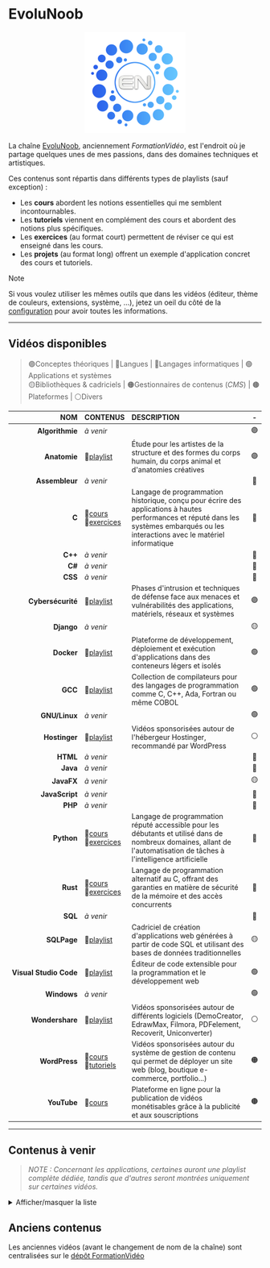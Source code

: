 # EvoluNoob

<p align="center">
	<img src="https://github.com/jasonchampagne/EvoluNoob/blob/main/assets/logo.png" alt=""><br>
</p>

La chaîne [EvoluNoob](https://youtube.com/@evolunoob), anciennement _FormationVidéo_, est l'endroit où je partage quelques unes de mes passions, dans des domaines techniques et artistiques.

Ces contenus sont répartis dans différents types de playlists (sauf exception) :

+ Les **cours** abordent les notions essentielles qui me semblent incontournables.
+ Les **tutoriels** viennent en complément des cours et abordent des notions plus spécifiques.
+ Les **exercices** (au format court) permettent de réviser ce qui est enseigné dans les cours.
+ Les **projets** (au format long) offrent un exemple d'application concret des cours et tutoriels.

> [!Note]
> Si vous voulez utiliser les mêmes outils que dans les vidéos (éditeur, thème de couleurs, extensions, système, ...), jetez un oeil du côté de la [configuration](https://github.com/jasonchampagne/EvoluNoob/blob/main/configuration.md) pour avoir toutes les informations.

---

<!--
## Par où commencer ?

Si vous venez de découvrir la chaîne ou que vous cherchez par où commencer, vous pouvez démarrer avec les vidéos de cette playlist (ne les négligez pas) :

> 🧱 [**IMMERSION**](https://www.youtube.com/playlist?list=PLrSOXFDHBtfFCXYx-lSdqtliCV4FqZHeA)

Elle est le point de départ de tout et vous donnera les « outils » pour apprendre dans les meilleurs conditions, en utilisant au mieux vos facultés. Ensuite, laissez libre cours à vos préférences et piochez dans ce qui vous intéresse, à titre personnel ou professionel.

---
-->

## Vidéos disponibles

> 🟣Conceptes théoriques | 🔴Langues | 🔵Langages informatiques | 🟢Applications et systèmes<br>
> 🟡Bibliothèques & cadriciels | 🟠Gestionnaires de contenus (_CMS_) | 🟤Plateformes | ⚪Divers

|NOM|CONTENUS|DESCRIPTION|-|
|--:|:--|:--|:--:|
|**Algorithmie**|_à venir_||🟣|
|**Anatomie**|🔗[playlist](https://www.youtube.com/playlist?list=PLrSOXFDHBtfF41FrN33BJWLEK1t5yhB3W)|Étude pour les artistes de la structure et des formes du corps humain, du corps animal et d'anatomies créatives|🟣|
|**Assembleur**|_à venir_||🔵|
|**C**|🔗[cours](https://www.youtube.com/playlist?list=PLrSOXFDHBtfHHRAZc013y4xNA6Y4B1CWP)<br>🔗[exercices](https://github.com/jasonchampagne/EvoluNoob/blob/main/exercices/c.md)|Langage de programmation historique, conçu pour écrire des applications à hautes performances et réputé dans les systèmes embarqués ou les interactions avec le matériel informatique|🔵|
|**C++**|_à venir_||🔵|
|**C#**|_à venir_||🔵|
|**CSS**|_à venir_||🔵|
|**Cybersécurité**|🔗[playlist](https://www.youtube.com/playlist?list=PLrSOXFDHBtfGZldbRbCNrHSTuSIg55W6F)|Phases d'intrusion et techniques de défense face aux menaces et vulnérabilités des applications, matériels, réseaux et systèmes|🟣|
|**Django**|_à venir_||🟡|
|**Docker**|🔗[playlist](https://www.youtube.com/playlist?list=PLrSOXFDHBtfH9Ty2WuViWfWggFXV1wbY9)|Plateforme de développement, déploiement et exécution d'applications dans des conteneurs légers et isolés|🟢|
|**GCC**|🔗[playlist](https://www.youtube.com/playlist?list=PLrSOXFDHBtfHgKutFx0P7cr0jZud1YzA2)|Collection de compilateurs pour des langages de programmation comme C, C++, Ada, Fortran ou même COBOL|🟢|
|**GNU/Linux**|_à venir_||🟢|
|**Hostinger**|🔗[playlist](https://www.youtube.com/playlist?list=PLrSOXFDHBtfF_WGMhMpYeE9OIvnjml8dJ)|Vidéos sponsorisées autour de l'hébergeur Hostinger, recommandé par WordPress|⚪|
|**HTML**|_à venir_||🔵|
|**Java**|_à venir_||🔵|
|**JavaFX**|_à venir_||🟡|
|**JavaScript**|_à venir_||🔵|
|**PHP**|_à venir_||🔵|
|**Python**|🔗[cours](https://www.youtube.com/playlist?list=PLrSOXFDHBtfGqOK0slilcWpMdlJe7HGSw)<br>🔗[exercices](https://github.com/jasonchampagne/EvoluNoob/blob/main/exercices/python.md)|Langage de programmation réputé accessible pour les débutants et utilisé dans de nombreux domaines, allant de l'automatisation de tâches à l'intelligence artificielle|🔵|
|**Rust**|🔗[cours](https://www.youtube.com/playlist?list=PLrSOXFDHBtfHljymBnewGUGOZbkWknIz3)<br>🔗[exercices](https://github.com/jasonchampagne/EvoluNoob/blob/main/exercices/rust.md)|Langage de programmation alternatif au C, offrant des garanties en matière de sécurité de la mémoire et des accès concurrents|🔵|
|**SQL**|_à venir_||🔵|
|**SQLPage**|🔗[playlist](https://www.youtube.com/playlist?list=PLrSOXFDHBtfGgDN4G0_KpqLJTUwewfQmE)|Cadriciel de création d'applications web générées à partir de code SQL et utilisant des bases de données traditionnelles|🟡|
|**Visual&nbsp;Studio&nbsp;Code**|🔗[playlist](https://www.youtube.com/playlist?list=PLrSOXFDHBtfFzgjFG8ac8LEHKPbE8loan)|Éditeur de code extensible pour la programmation et le développement web|🟢|
|**Windows**|_à venir_||🟢|
|**Wondershare**|🔗[playlist](https://www.youtube.com/playlist?list=PLrSOXFDHBtfEJaW1-RnYtt5ofJfKU948_)|Vidéos sponsorisées autour de différents logiciels (DemoCreator, EdrawMax, Filmora, PDFelement, Recoverit, Uniconverter)|⚪|
|**WordPress**|🔗[cours](https://www.youtube.com/playlist?list=PLrSOXFDHBtfGZREbxMZqI-tf-1NaFCW3A)<br>🔗[tutoriels](https://www.youtube.com/playlist?list=PLrSOXFDHBtfGmQHHN-36CiazjL6AJ3jna)|Vidéos sponsorisées autour du système de gestion de contenu qui permet de déployer un site web (blog, boutique e-commerce, portfolio...)|🟠|
|**YouTube**|🔗[cours](https://www.youtube.com/playlist?list=PLrSOXFDHBtfHIomLSawWMNMQNHEUiCFpn)|Plateforme en ligne pour la publication de vidéos monétisables grâce à la publicité et aux souscriptions|🟤|

---

## Contenus à venir

> _NOTE : Concernant les applications, certaines auront une playlist complète dédiée, tandis que d'autres seront montrées uniquement sur certaines vidéos._

<details>
    <summary>Afficher/masquer la liste</summary>
    <br>
    <ul>
        <li>3D</li>
        <li>Ableton Live</li>
        <li>Affinity Photo</li>
        <li>After Effects</li>
        <li>Anglais</li>
        <li>Android</li>
        <li>Angular</li>
        <li>Aseprite</li>
        <li>Audacity</li>
        <li>Architecture</li>
        <li>Beekeeper Studio</li>
        <li>Blender</li>
        <li>Bluestacks</li>
        <li>Bootstrap</li>
        <li>Brave</li>
        <li>Chant</li>
        <li>Chinois</li>
        <li>Coréen</li>
        <li>CryENGINE | Lumberyard</li>
        <li>Darktable</li>
        <li>Dart</li>
        <li>DaVinci Resolve (+ Fusion)</li>
        <li>DBeaver</li>
        <li>Dessin</li>
        <li>Discord</li>
        <li>Eclipse</li>
        <li>Écriture</li>
        <li>Edge</li>
        <li>Electron</li>
        <li>Entreprenariat (statuts professionnels, création d'activité, gestion fiscale, ...)</li>
        <li>Flutter</li>
        <li>Français</li>
        <li>FileZilla</li>
        <li>Firefox</li>
        <li>GDB</li>
        <li>GIMP</li>
        <li>Go</li>
        <li>Godot</li>
        <li>Haskell</li>
        <li>Japonais</li>
        <li>Jeet Kune Do</li>
        <li>Jeu-vidéo (game design, level design, character design, ...)</li>
        <li>Joomla</li>
        <li>Karaté</li>
        <li>KeeWeb</li>
        <li>Kivy</li>
        <li>Kotlin</li>
        <li>Krita</li>
        <li>Kung Fu</li>
        <li>Laravel</li>
        <li>LaTeX</li>
        <li>LibreOffice (Writer, Calc, Impress)</li>
        <li>Lightroom</li>
        <li>LMMS</li>
        <li>LosslessCut</li>
        <li>LÖVE</li>
        <li>Lua</li>
        <li>Maya</li>
        <li>Mixage & masteurisation</li>
        <li>Montage vidéo & effets spéciaux</li>
        <li>MS Office (Word, Excel, PowerPoint)</li>
        <li>Netbeans</li>
        <li>Node</li>
        <li>Obsidian</li>
        <li>OBS Studio</li>
        <li>Photographie</li>
        <li>Photoshop</li>
        <li>PHPBoost</li>
        <li>Piano</li>
        <li>Pixel-art</li>
        <li>Prestashop</li>
        <li>Qt</li>
        <li>RawTherapee</li>
        <li>Raylib</li>
        <li>React</li>
        <li>REAPER</li>
        <li>Ren'Py</li>
        <li>Réseaux</li>
        <li>RPG Maker</li>
        <li>Ruby</li>
        <li>Ruby on Rails</li>
        <li>Scene Builder</li>
        <li>SDL</li>
        <li>SFML</li>
        <li>Spring</li>
        <li>Studio One</li>
        <li>Tai Chi</li>
        <li>Twitch</li>
        <li>TypeScript</li>
        <li>UML</li>
        <li>Unity</li>
        <li>Unreal Engine</li>
        <li>V</li>
        <li>VeraCrypt</li>
        <li>VirtualBox</li>
        <li>Visual Novel Maker</li>
        <li>Visual Studio</li>
        <li>Vite</li>
        <li>Vue</li>
        <li>Wing Chun</li>
        <li>XML</li>
    </ul>
</details>

## Anciens contenus

Les anciennes vidéos (avant le changement de nom de la chaîne) sont centralisées sur le [dépôt FormationVidéo](https://github.com/jasonchampagne/FormationVideo)
